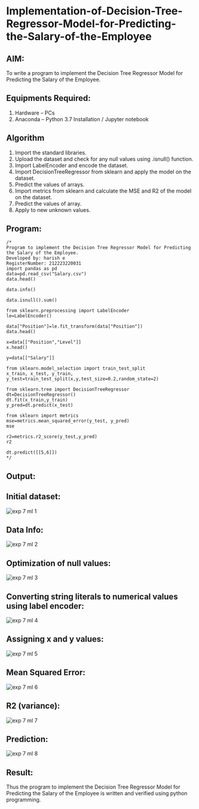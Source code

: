 # Implementation-of-Decision-Tree-Regressor-Model-for-Predicting-the-Salary-of-the-Employee

## AIM:
To write a program to implement the Decision Tree Regressor Model for Predicting the Salary of the Employee.

## Equipments Required:
1. Hardware – PCs
2. Anaconda – Python 3.7 Installation / Jupyter notebook

## Algorithm
1. Import the standard libraries.
2. Upload the dataset and check for any null values using .isnull() function.
3. Import LabelEncoder and encode the dataset.
4. Import DecisionTreeRegressor from sklearn and apply the model on the dataset.
5. Predict the values of arrays.
6. Import metrics from sklearn and calculate the MSE and R2 of the model on the dataset.
7. Predict the values of array.
8. Apply to new unknown values. 

## Program:
```
/*
Program to implement the Decision Tree Regressor Model for Predicting the Salary of the Employee.
Developed by: harish e
RegisterNumber: 212223220031
import pandas as pd
data=pd.read_csv("Salary.csv")
data.head()

data.info()

data.isnull().sum()

from sklearn.preprocessing import LabelEncoder
le=LabelEncoder()

data["Position"]=le.fit_transform(data["Position"])
data.head()

x=data[["Position","Level"]]
x.head()

y=data[["Salary"]]

from sklearn.model_selection import train_test_split
x_train, x_test, y_train, y_test=train_test_split(x,y,test_size=0.2,random_state=2)

from sklearn.tree import DecisionTreeRegressor
dt=DecisionTreeRegressor()
dt.fit(x_train,y_train)
y_pred=dt.predict(x_test)

from sklearn import metrics
mse=metrics.mean_squared_error(y_test, y_pred)
mse

r2=metrics.r2_score(y_test,y_pred)
r2

dt.predict([[5,6]])
*/
```

## Output:
## Initial dataset:
![exp 7 ml 1](https://github.com/Rama-Lekshmi/Implementation-of-Decision-Tree-Regressor-Model-for-Predicting-the-Salary-of-the-Employee/assets/118541549/3013f142-8d1c-42cc-9f11-751ce674ae84)
## Data Info:
![exp 7 ml 2](https://github.com/Rama-Lekshmi/Implementation-of-Decision-Tree-Regressor-Model-for-Predicting-the-Salary-of-the-Employee/assets/118541549/f42b2f9a-d161-4205-90ca-368733c1c156)
## Optimization of null values:
![exp 7 ml 3](https://github.com/Rama-Lekshmi/Implementation-of-Decision-Tree-Regressor-Model-for-Predicting-the-Salary-of-the-Employee/assets/118541549/d0eefc95-353f-4c35-b696-de3a978d8124)
## Converting string literals to numerical values using label encoder:
![exp 7 ml 4](https://github.com/Rama-Lekshmi/Implementation-of-Decision-Tree-Regressor-Model-for-Predicting-the-Salary-of-the-Employee/assets/118541549/4d7e562c-9a2a-48ca-ae0e-5b5f1a429e91)
## Assigning x and y values:
![exp 7 ml 5](https://github.com/Rama-Lekshmi/Implementation-of-Decision-Tree-Regressor-Model-for-Predicting-the-Salary-of-the-Employee/assets/118541549/c56e3af8-065e-45de-93a5-ce9910f6638d)
## Mean Squared Error:
![exp 7 ml 6](https://github.com/Rama-Lekshmi/Implementation-of-Decision-Tree-Regressor-Model-for-Predicting-the-Salary-of-the-Employee/assets/118541549/29e082dc-8dc0-4836-ba51-334497170c7a)
## R2 (variance):
![exp 7 ml 7](https://github.com/Rama-Lekshmi/Implementation-of-Decision-Tree-Regressor-Model-for-Predicting-the-Salary-of-the-Employee/assets/118541549/0fe196e4-baea-44e6-8a90-240185d0cbe7)
## Prediction:
![exp 7 ml 8](https://github.com/Rama-Lekshmi/Implementation-of-Decision-Tree-Regressor-Model-for-Predicting-the-Salary-of-the-Employee/assets/118541549/e69d2f5c-67f7-462a-9ddc-20a51c383016)

## Result:
Thus the program to implement the Decision Tree Regressor Model for Predicting the Salary of the Employee is written and verified using python programming.

